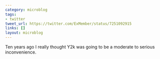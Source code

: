 ```yaml
---
category: microblog
tags:
- twitter
tweet_url: https://twitter.com/ExMember/status/7251092915
links: []
layout: microblog
---
```

Ten years ago I really thought Y2k was going to be a moderate to serious inconvenience.
